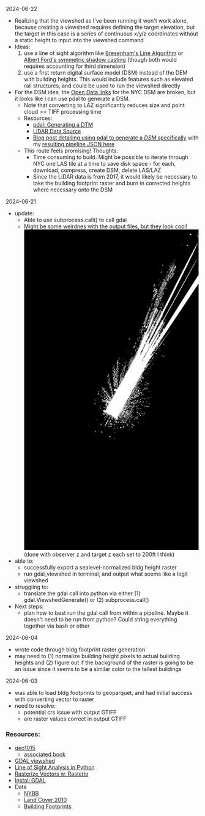 2024-06-22
- Realizing that the viewshed as I've been running it won't work alone, because creating a viewshed requires defining the target elevation, but the target in this case is a series of continuous x/y/z coordinates without a static height to input into the viewshed command
- Ideas: 
  1. use a line of sight algorithm like [Bresenham's Line Algorithm](https://en.wikipedia.org/wiki/Bresenham%27s_line_algorithm) or [Albert Ford's symmetric shadow casting](https://www.albertford.com/shadowcasting/) (though both would requires accounting for third dimension)
  2. use a first return digital surface model (DSM) instead of the DEM with building heights. This would include features such as elevated rail structures, and could be used to run the viewshed directly
- For the DSM idea, the [Open Data links](https://data.cityofnewyork.us/City-Government/Topobathymetric-LiDAR-Data-2017-/7sc8-jtbz/about_data) for the NYC DSM are broken, but it looks like I can use pdal to generate a DSM. 
  - Note that converting to LAZ significantly reduces size and point cloud >> TIFF processing time
  - Resources:
    - [pdal: Generating a DTM](https://pdal.io/en/2.6.0/workshop/generation/dtm/dtm.html)
    - [LiDAR Data Source](https://orthos.dhses.ny.gov/?Extent=-9603624.133747088,4774299.7366908705,-7659066.134172721,5795498.434580554&Layers=07_meter_dem_index_usgs,1_meter_dem_index_fema,1_meter_dem_index_usgs,1_meter_dem_index_tidal_water,1_meter_dem_index_hydro_flattened,1_meter_dem_index_usda_utm18n,1_meter_dem_index_usda_utm17n,1_meter_dem_index_nys,2_meter_dem_index_ne_lidar,2_meter_dem_index_nys,2_meter_dem_index_fema,2_meter_dem_index_monroe_county,2_meter_dem_index_tompkins_county,2_meter_dem_index_erie_county&layerGroups=DEMIndexes,Orthoimagery&rightMenu=0#)
    - [Blog post detailing using pdal to generate a _DSM_ specifically](https://www.simonplanzer.com/articles/lidar-chm/) with my [resulting pipeline JSON here](dsm_test.json)
  - This route feels promising! Thoughts:
    - Time consuming to build. Might be possible to iterate through NYC one LAS tile at a time to save disk space - for each, download, compress, create DSM, delete LAS/LAZ
    - Since the LiDAR data is from 2017, it would likely be necessary to take the building footprint raster and burn in corrected heights where necessary onto the DSM

2024-06-21
- update:
  - Able to use subprocess.call() to call gdal
  - Might be some weirdnes with the output files, but they look cool!
  ![image](img/Screenshot_2024-06-21.png)
  (done with observer z and target z each set to 200ft I think)
- able to:
  - successfully export a sealevel-normalized bldg height raster
  - run gdal_viewshed in terminal, and output what seems like a legit viewshed
- struggling to:
  - translate the gdal call into python via either (1) gdal.ViewshedGenerate() or (2) subprocess.call()
- Next steps:
  - plan how to best run the gdal call from within a pipeline. Maybe it doesn't need to be run from python? Could string everything together via bash or other

2024-06-04
- wrote code through bldg footprint raster generation
- may need to (1) normalize building height pixels to actual building heights and (2) figure out if the background of the raster is going to be an issue since it seems to be a similar color to the tallest buildings

2024-06-03
- was able to load bldg footprints to geoparquet, and had initial success with converting vector to raster
- need to resolve:
  - potential crs issue with output GTIFF
  - are raster values correct in output GTIFF
### Resources:
- [geo1015](https://3d.bk.tudelft.nl/courses/backup/geo1015/2020/les/)
  - [associated book](https://github.com/tudelft3d/terrainbook/releases)
- [GDAL viewshed](https://gdal.org/programs/gdal_viewshed.html)
- [Line of Sight Analysis in Python](https://spatial-dev.guru/2023/12/10/line-of-sight-analysis-in-digital-elevation-models-using-python/)
- [Rasterize Vectors w. Rasterio](https://pygis.io/docs/e_raster_rasterize.html)
- [Install GDAL](https://mits003.github.io/studio_null/2021/07/install-gdal-on-macos/)
- Data
  - [NYBB](https://data.cityofnewyork.us/City-Government/Borough-Boundaries/tqmj-j8zm)
  - [Land Cover 2010]()
  - [Building Footprints]()


